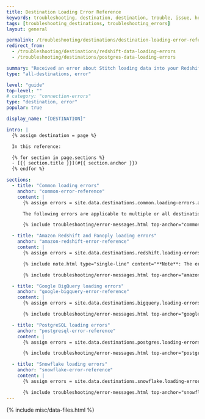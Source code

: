 ```yaml
---
title: Destination Loading Error Reference
keywords: troubleshooting, destination, destination, trouble, issue, help, error, errors, loading issue, loading
tags: [troubleshooting_destinations, troubleshooting_errors]
layout: general

permalink: /troubleshooting/destinations/destination-loading-error-reference
redirect_from: 
  - /troubleshooting/destinations/redshift-data-loading-errors
  - /troubleshooting/destinations/postgres-data-loading-errors

summary: "Received an error about Stitch loading data into your Redshift data warehouse? Check out these common errors and how to resolve them."
type: "all-destinations, error"

level: "guide"
top-level: ""
# category: "connection-errors"
type: "destination, error"
popular: true

display_name: "[DESTINATION]"

intro: |
  {% assign destination = page %}

  In this reference:

  {% for section in page.sections %}
  - [{{ section.title }}](#{{ section.anchor }})
  {% endfor %}

sections:
  - title: "Common loading errors"
    anchor: "common-error-reference"
    content: |
      {% assign errors = site.data.destinations.common.loading-errors.all | sort_natural:"message" %}

      The following errors are applicable to multiple or all destinations:

      {% include troubleshooting/error-messages.html top-anchor="common-error-reference" display-name="Common" %}

  - title: "Amazon Redshift and Panoply loading errors"
    anchor: "amazon-redshift-error-reference"
    content: |
      {% assign errors = site.data.destinations.redshift.loading-errors | sort_natural:"message" %}

      {% include note.html type="single-line" content="**Note**: The errors in this section are applicable to Amazon Redshift and Panoply destinations." %}

      {% include troubleshooting/error-messages.html top-anchor="amazon-redshift-error-reference" display-name="Amazon Redshift" %}

  - title: "Google BigQuery loading errors"
    anchor: "google-bigquery-error-reference"
    content: |
      {% assign errors = site.data.destinations.bigquery.loading-errors.all | sort_natural:"message" %}

      {% include troubleshooting/error-messages.html top-anchor="google-bigquery-error-reference" display-name="Google BigQuery" %}

  - title: "PostgreSQL loading errors"
    anchor: "postgresql-error-reference"
    content: |
      {% assign errors = site.data.destinations.postgres.loading-errors | sort_natural:"message" %}

      {% include troubleshooting/error-messages.html top-anchor="postgresql-error-reference" display-name="PostgreSQL" %}

  - title: "Snowflake loading errors"
    anchor: "snowflake-error-reference"
    content: |
      {% assign errors = site.data.destinations.snowflake.loading-errors.all | sort_natural:"message" %}

      {% include troubleshooting/error-messages.html top-anchor="snowflake-error-reference" display-name="Snowflake" %}
---
```

{% include misc/data-files.html %}